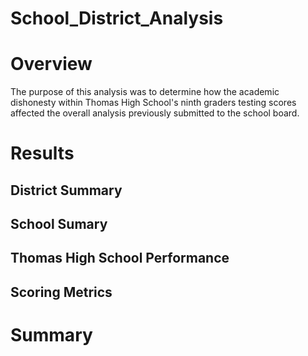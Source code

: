 # School_District_Analysis

# Overview
The purpose of this analysis was to determine how the academic dishonesty within Thomas High School's ninth graders testing scores affected the overall analysis previously submitted to the school board.

# Results

## District Summary

## School Sumary

## Thomas High School Performance

## Scoring Metrics 

# Summary
